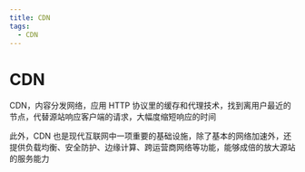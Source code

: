 ```yaml
---
title: CDN
tags:
  - CDN
---
```


# CDN

CDN，内容分发网络，应用 HTTP 协议里的缓存和代理技术，找到离用户最近的节点，代替源站响应客户端的请求，大幅度缩短响应的时间

此外，CDN 也是现代互联网中一项重要的基础设施，除了基本的网络加速外，还提供负载均衡、安全防护、边缘计算、跨运营商网络等功能，能够成倍的放大源站的服务能力
